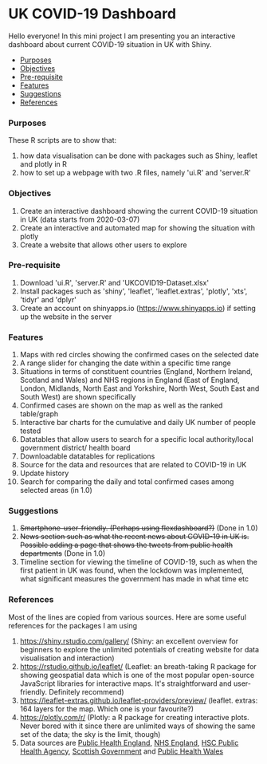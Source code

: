 # UK COVID-19 Dashboard

Hello everyone! In this mini project I am presenting you an interactive dashboard about current COVID-19 situation in UK with Shiny.

* [Purposes](https://github.com/fendit/MP/tree/master/UKCOVID-19%20Dashboard#purposes)
* [Objectives](https://github.com/fendit/MP/tree/master/UKCOVID-19%20Dashboard#objectives)
* [Pre-requisite](https://github.com/fendit/MP/tree/master/UKCOVID-19%20Dashboard#pre-requisite)
* [Features](https://github.com/fendit/MP/tree/master/UKCOVID-19%20Dashboard#features)
* [Suggestions](https://github.com/fendit/MP/tree/master/UKCOVID-19%20Dashboard#suggestions)
* [References](https://github.com/fendit/MP/tree/master/UKCOVID-19%20Dashboard#references)

### Purposes
These R scripts are to show that:
1. how data visualisation can be done with packages such as Shiny, leaflet and plotly in R
1. how to set up a webpage with two .R files, namely 'ui.R' and 'server.R'

### Objectives
1. Create an interactive dashboard showing the current COVID-19 situation in UK (data starts from 2020-03-07)
1. Create an interactive and automated map for showing the situation with plotly
1. Create a website that allows other users to explore

### Pre-requisite
1. Download 'ui.R', 'server.R' and 'UKCOVID19-Dataset.xlsx'
1. Install packages such as 'shiny', 'leaflet', 'leaflet.extras', 'plotly', 'xts', 'tidyr' and 'dplyr'
1. Create an account on shinyapps.io (https://www.shinyapps.io) if setting up the website in the server

### Features
1. Maps with red circles showing the confirmed cases on the selected date
1. A range slider for changing the date within a specific time range
1. Situations in terms of constituent countries (England, Northern Ireland, Scotland and Wales) and NHS regions in England (East of England, London, Midlands, North East and Yorkshire, North West, South East and South West) are shown specifically
1. Confirmed cases are shown on the map as well as the ranked table/graph
1. Interactive bar charts for the cumulative and daily UK number of people tested
1. Datatables that allow users to search for a specific local authority/local government district/ health board
1. Downloadable datatables for replications
1. Source for the data and resources that are related to COVID-19 in UK
1. Update history
1. Search for comparing the daily and total confirmed cases among selected areas (in 1.0)

### Suggestions
1. ~~Smartphone-user-friendly. (Perhaps using flexdashboard?)~~ (Done in 1.0)
1. ~~News section such as what the recent news about COVID-19 in UK is. Possible adding a page that shows the tweets from public health departments~~ (Done in 1.0)
1. Timeline section for viewing the timeline of COVID-19, such as when the first patient in UK was found, when the lockdown was implemented, what significant measures the government has made in what time etc

### References
Most of the lines are copied from various sources. Here are some useful references for the packages I am using

1. https://shiny.rstudio.com/gallery/ (Shiny: an excellent overview for beginners to explore the unlimited potentials of creating website for data visualisation and interaction)
1. https://rstudio.github.io/leaflet/ (Leaflet: an breath-taking R package for showing geospatial data which is one of the most popular open-source JavaScript libraries for interactive maps. It's straightforward and user-friendly. Definitely recommend)
1. https://leaflet-extras.github.io/leaflet-providers/preview/ (leaflet. extras: 164 layers for the map. Which one is your favourite?)
1. https://plotly.com/r/ (Plotly: a R package for creating interactive plots. Never bored with it since there are unlimited ways of showing the same set of the data; the sky is the limit, though)
1. Data sources are [Public Health England](https://www.gov.uk/guidance/coronavirus-covid-19-information-for-the-public), [NHS England](https://www.england.nhs.uk/statistics/statistical-work-areas/covid-19-daily-deaths/), [HSC Public Health Agency](https://www.publichealth.hscni.net), [Scottish Government](https://www.gov.scot/coronavirus-covid-19/) and [Public Health Wales](https://covid19-phwstatement.nhs.wales)
